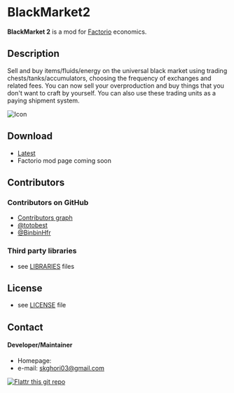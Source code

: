 # BlackMarket2

**BlackMarket 2** is a mod for [Factorio](https://factorio.com/) economics.

## Description
Sell and buy items/fluids/energy on the universal black market using trading chests/tanks/accumulators, choosing the frequency of exchanges and related fees. You can now sell your overproduction and buy things that you don't want to craft by yourself. You can also use these trading units as a paying shipment system.

![](https://raw.githubusercontent.com/totobest/BlackMarket/master/thumbnail.png "Icon")

## Download
* [Latest](https://github.com/djmango/BlackMarket2/archive/master.zip)
* Factorio mod page coming soon

## Contributors

### Contributors on GitHub
* [Contributors graph](https://github.com/djmango/BlackMarket2/graphs/contributors)
* [@totobest](https://github.com/totobest/)
* [@BinbinHfr](https://mods.factorio.com/user/binbinhfr)

### Third party libraries
* see [LIBRARIES](https://github.com/djmango/BlackMarket2/blob/master/LIBRARIES.md) files

## License 
* see [LICENSE](https://github.com/djmango/BlackMarket2/blob/master/LICENSE) file

## Contact
#### Developer/Maintainer
* Homepage:
* e-mail: skghori03@gmail.com

[![Flattr this git repo](http://api.flattr.com/button/flattr-badge-large.png)](https://flattr.com/submit/auto?user_id=djmango&url=https://github.com/djmango/BlackMarket2&title=BlackMarket2&language=&tags=github&category=software) 

